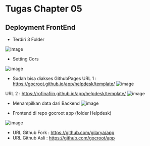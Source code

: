 # Tugas Chapter 05
## Deployment FrontEnd
- Terdiri 3 Folder 

![image](https://github.com/gocroot/app/assets/93990041/d5369672-2786-47a6-a847-6d13bc4774e7)

- Setting Cors

![image](https://github.com/gocroot/app/assets/93990041/08a719b7-f2ac-4c6f-ba46-05609bed18fa)

- Sudah bisa diakses GithubPages
 URL 1 :  https://gocroot.github.io/app/helpdesk/template/
![image](https://user-images.githubusercontent.com/103984959/226233105-5883c939-1ba3-4e68-8733-8bffa00578a8.png)

URL 2 : https://rofinafiin.github.io/app/helpdesk/template/
![image](https://user-images.githubusercontent.com/103984959/226233398-a4a0a489-9d63-49ca-9495-2c94259b5347.png)

- Menampilkan data dari Backend
![image](https://github.com/gocroot/app/assets/93990041/290cf6cc-c5aa-42f2-85ad-232aeaddd23b)

- Frontend di repo gocroot app (folder Helpdesk)

![image](https://github.com/gocroot/app/assets/93990041/055f3b27-e9e2-48b1-93cc-c1f67285af5e)

- URL Github Fork : https://github.com/gilarya/app
- URL Github Asli : https://github.com/gocroot/app
